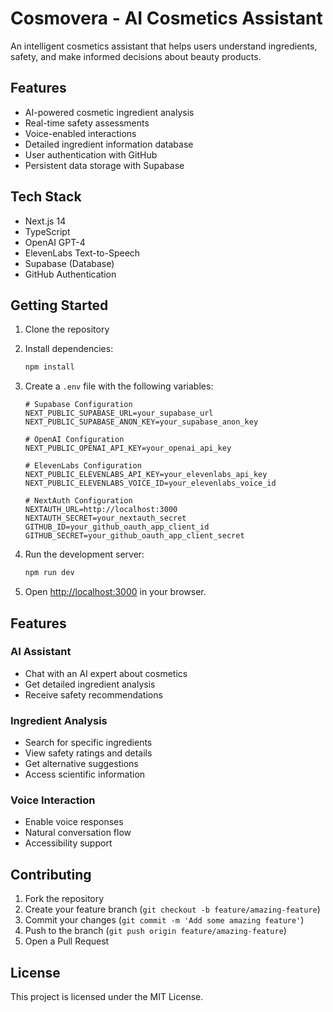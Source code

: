 # Cosmovera - AI Cosmetics Assistant

An intelligent cosmetics assistant that helps users understand ingredients, safety, and make informed decisions about beauty products.

## Features

- AI-powered cosmetic ingredient analysis
- Real-time safety assessments
- Voice-enabled interactions
- Detailed ingredient information database
- User authentication with GitHub
- Persistent data storage with Supabase

## Tech Stack

- Next.js 14
- TypeScript
- OpenAI GPT-4
- ElevenLabs Text-to-Speech
- Supabase (Database)
- GitHub Authentication

## Getting Started

1. Clone the repository
2. Install dependencies:
   ```bash
   npm install
   ```

3. Create a `.env` file with the following variables:
   ```env
   # Supabase Configuration
   NEXT_PUBLIC_SUPABASE_URL=your_supabase_url
   NEXT_PUBLIC_SUPABASE_ANON_KEY=your_supabase_anon_key

   # OpenAI Configuration
   NEXT_PUBLIC_OPENAI_API_KEY=your_openai_api_key

   # ElevenLabs Configuration
   NEXT_PUBLIC_ELEVENLABS_API_KEY=your_elevenlabs_api_key
   NEXT_PUBLIC_ELEVENLABS_VOICE_ID=your_elevenlabs_voice_id

   # NextAuth Configuration
   NEXTAUTH_URL=http://localhost:3000
   NEXTAUTH_SECRET=your_nextauth_secret
   GITHUB_ID=your_github_oauth_app_client_id
   GITHUB_SECRET=your_github_oauth_app_client_secret
   ```

4. Run the development server:
   ```bash
   npm run dev
   ```

5. Open [http://localhost:3000](http://localhost:3000) in your browser.

## Features

### AI Assistant
- Chat with an AI expert about cosmetics
- Get detailed ingredient analysis
- Receive safety recommendations

### Ingredient Analysis
- Search for specific ingredients
- View safety ratings and details
- Get alternative suggestions
- Access scientific information

### Voice Interaction
- Enable voice responses
- Natural conversation flow
- Accessibility support

## Contributing

1. Fork the repository
2. Create your feature branch (`git checkout -b feature/amazing-feature`)
3. Commit your changes (`git commit -m 'Add some amazing feature'`)
4. Push to the branch (`git push origin feature/amazing-feature`)
5. Open a Pull Request

## License

This project is licensed under the MIT License. 
